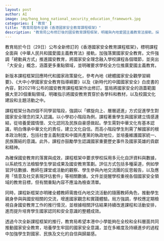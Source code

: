 ```yaml
---
layout: post
author: AI
image: img/hong_kong_national_security_education_framework.jpg
categories: [ '教育' ]
title: "教育局發布全新《香港國家安全教育課程框架》"
description: "教育局公布修訂後的國安教育課程框架，明確與內地愛國主義教育法接軌，採取總動員推進，將國家安全理念全面融入學校課程及活動，涵蓋20個重點領域，強調螺旋向上、層層遞進的教學模式，著重學生情感連結及文化身份認同，全體教師需參與國安交流帶隊，並透過多元化評估優化實施，鞏固學生國家安全意識及歸屬感。"
---
```

教育局於今日（29日）公布全新修訂的《香港國家安全教育課程框架》，標明課程全面與《中華人民共和國愛國主義教育法》接軌，加強落實國家安全教育。文件強調「總動員方式」推進國安教育，將國家安全理念融入學校課程各個環節，並突出「大安全」概念，涵蓋更多重點領域，並明確要求學校全方位推廣愛國主義教育。

新版本課程框架回應時代和國家政策變化，參考內地《總體國家安全觀學習綱要》、《大中小學國家安全教育指導綱要》以及《新時代的中國國家安全》白皮書的內容，對2021年公布的國安教育課程框架作出修訂。當局將國家安全的涵蓋範圍擴大至20個重點領域，明確指示將國安教育貫穿於各學科和教材，以及校園文化建設和主題活動之中。

課程框架分為四個不同學習階段，強調以「螺旋向上、層層遞進」方式促進學生對國家安全理念的深入認識。以小學初小階段為例，課程著重學生與國家建立情感連結，從培養愛國情懷、文化認同及民族自豪感做起。學生需對中華文化有基本認識，明白傳承中華文化的責任，建立文化自信。而高小階段學生則需了解國家的根本政治制度，包括社會主義制度和中國共產黨的執政地位，並培養維護國家統一、民族團結的意識。此外，課程亦鼓勵學生認識國家重要歷史事件及國家英雄的貢獻和精神。

為確保國安教育的落實與成效，課程框架中要求學校採用多元化自評資料與數據，以系統性方法檢驗學生學習成果及國安教育策劃。評估方式包括多種渠道，例如學習評估數據、教師在課堂或活動的觀察、學生參與內地交流團的反思報告，以及應用「情意及社交表現評估套件」等相關數據。文件並提醒學校重視各個國家安全領域的教育目標，但有關重點內容不應淪為檢查清單。

同時，課程新框架亦明確全體教師需擔任內地交流活動的隨團教師角色，推動學生親身參與與國安相關的交流，增進國家觀念和實踐體驗。局方強調，學校應定期檢視自身國安教育工作的推行情況，並根據相關評估結果持續改進課程和活動安排，進而提升培育學生國家認同和安全意識的整體成效。

透過今次全新課程框架的推行，教育局希望本港中小學能夠在全校和全科層面共同推動國家安全教育，培養學生牢固的國家安全意識，並在多維度及持續進步的過程中加強學生對國家、民族及文化的自信與歸屬感。